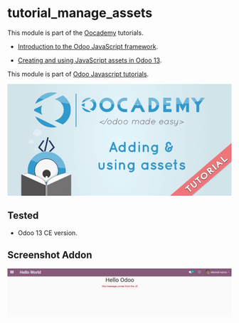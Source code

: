# tutorial_manage_assets

This module is part of the [Oocademy](https://www.oocademy.com/) tutorials.

- [Introduction to the Odoo JavaScript framework](https://www.oocademy.com/v13.0/tutorial/creating-and-using-javascript-assets-in-odoo-54).

- [Creating and using JavaScript assets in Odoo 13](https://www.oocademy.com/v13.0/tutorial/creating-and-using-javascript-assets-in-odoo-54).

This module is part of [Odoo Javascript tutorials](https://www.oocademy.com/v13.0/tutorials?&tag_id=17).


![Creating and using JavaScript assets in Odoo 13](./static/description/banner.jpg)

## Tested

- Odoo 13 CE version.

## Screenshot Addon
![Screenshot Addon](./static/description/screenshot.jpg "Screenshot Addon")

